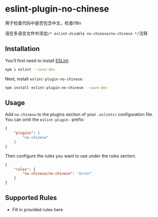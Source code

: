 # eslint-plugin-no-chinese

用于检查代码中是否包含中文，检查i18n

请在多语言文件中添加`/* eslint-disable no-chinese/no-chinese */`注释

## Installation

You'll first need to install [ESLint](https://eslint.org/):

```sh
npm i eslint --save-dev
```

Next, install `eslint-plugin-no-chinese`:

```sh
npm install eslint-plugin-no-chinese --save-dev
```

## Usage

Add `no-chinese` to the plugins section of your `.eslintrc` configuration file. You can omit the `eslint-plugin-` prefix:

```json
{
    "plugins": [
        "no-chinese"
    ]
}
```


Then configure the rules you want to use under the rules section.

```json
{
    "rules": {
        "no-chinese/no-chinese": "error"
    }
}
```

## Supported Rules

* Fill in provided rules here


